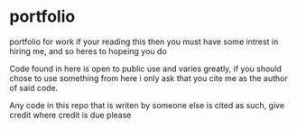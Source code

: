 portfolio
=========

portfolio for work
if your reading this then you must have some intrest in hiring me, and so heres to hopeing you do

Code found in here is open to public use and varies greatly, if you should chose to use something from here
i only ask that you cite me as the author of said code.

Any code in this repo that is writen by someone else is cited as such, give credit where credit is due please
